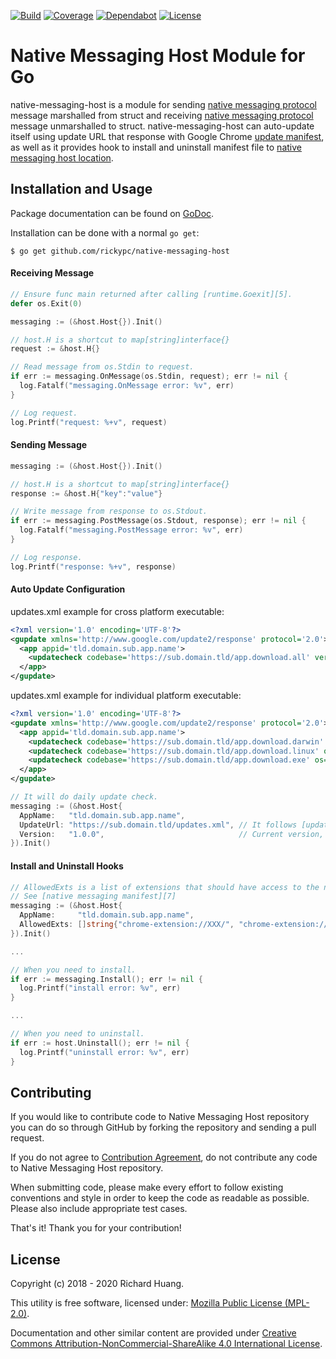 [![Build](https://img.shields.io/travis/rickypc/native-messaging-host)](https://bit.ly/2ItWBWM)
[![Coverage](https://img.shields.io/codecov/c/github/rickypc/native-messaging-host)](https://bit.ly/2TwjOyb)
[![Dependabot](https://api.dependabot.com/badges/status?host=github&repo=rickypc/native-messaging-host)](https://bit.ly/2KIM5vs)
[![License](https://img.shields.io/github/license/rickypc/native-messaging-host)][8]

# Native Messaging Host Module for Go

native-messaging-host is a module for sending [native messaging protocol][1]
message marshalled from struct and receiving [native messaging protocol][1]
message unmarshalled to struct. native-messaging-host can auto-update itself
using update URL that response with Google Chrome [update manifest][2],
as well as it provides hook to install and uninstall manifest file to
[native messaging host location][3].

## Installation and Usage

Package documentation can be found on [GoDoc][4].

Installation can be done with a normal `go get`:

```
$ go get github.com/rickypc/native-messaging-host
```

#### Receiving Message

```go
// Ensure func main returned after calling [runtime.Goexit][5].
defer os.Exit(0)

messaging := (&host.Host{}).Init()

// host.H is a shortcut to map[string]interface{}
request := &host.H{}

// Read message from os.Stdin to request.
if err := messaging.OnMessage(os.Stdin, request); err != nil {
  log.Fatalf("messaging.OnMessage error: %v", err)
}

// Log request.
log.Printf("request: %+v", request)
```

#### Sending Message

```go
messaging := (&host.Host{}).Init()

// host.H is a shortcut to map[string]interface{}
response := &host.H{"key":"value"}

// Write message from response to os.Stdout.
if err := messaging.PostMessage(os.Stdout, response); err != nil {
  log.Fatalf("messaging.PostMessage error: %v", err)
}

// Log response.
log.Printf("response: %+v", response)
```

#### Auto Update Configuration

updates.xml example for cross platform executable:

```xml
<?xml version='1.0' encoding='UTF-8'?>
<gupdate xmlns='http://www.google.com/update2/response' protocol='2.0'>
  <app appid='tld.domain.sub.app.name'>
    <updatecheck codebase='https://sub.domain.tld/app.download.all' version='1.0.0' />
  </app>
</gupdate>
```

updates.xml example for individual platform executable:

```xml
<?xml version='1.0' encoding='UTF-8'?>
<gupdate xmlns='http://www.google.com/update2/response' protocol='2.0'>
  <app appid='tld.domain.sub.app.name'>
    <updatecheck codebase='https://sub.domain.tld/app.download.darwin' os='darwin' version='1.0.0' />
    <updatecheck codebase='https://sub.domain.tld/app.download.linux' os='linux' version='1.0.0' />
    <updatecheck codebase='https://sub.domain.tld/app.download.exe' os='windows' version='1.0.0' />
  </app>
</gupdate>
```

```go
// It will do daily update check.
messaging := (&host.Host{
  AppName:   "tld.domain.sub.app.name",
  UpdateUrl: "https://sub.domain.tld/updates.xml", // It follows [update manifest][2]
  Version:   "1.0.0",                              // Current version, it must follow [SemVer][6]
}).Init()
```

#### Install and Uninstall Hooks

```go
// AllowedExts is a list of extensions that should have access to the native messaging host. 
// See [native messaging manifest][7]
messaging := (&host.Host{
  AppName:     "tld.domain.sub.app.name",
  AllowedExts: []string{"chrome-extension://XXX/", "chrome-extension://YYY/"},
}).Init()

...

// When you need to install.
if err := messaging.Install(); err != nil {
  log.Printf("install error: %v", err)
}

...

// When you need to uninstall.
if err := host.Uninstall(); err != nil {
  log.Printf("uninstall error: %v", err)
}
```

Contributing
-
If you would like to contribute code to Native Messaging Host repository you can do so
through GitHub by forking the repository and sending a pull request.

If you do not agree to [Contribution Agreement](CONTRIBUTING.md), do not
contribute any code to Native Messaging Host repository.

When submitting code, please make every effort to follow existing conventions
and style in order to keep the code as readable as possible. Please also include
appropriate test cases.

That's it! Thank you for your contribution!

License
-
Copyright (c) 2018 - 2020 Richard Huang.

This utility is free software, licensed under: [Mozilla Public License (MPL-2.0)][8].

Documentation and other similar content are provided under [Creative Commons Attribution-NonCommercial-ShareAlike 4.0 International License][9].

[1]: https://bit.ly/3axo5Xv
[2]: https://bit.ly/2vOdAR5
[3]: https://bit.ly/2TuQrMw
[4]: https://bit.ly/2TMGqcj
[5]: https://bit.ly/2Tt4Poo
[6]: https://bit.ly/3cAVAdq
[7]: https://bit.ly/3aDA1Hv
[8]: https://mzl.la/2vLmCye
[9]: https://bit.ly/2SMCRlS
